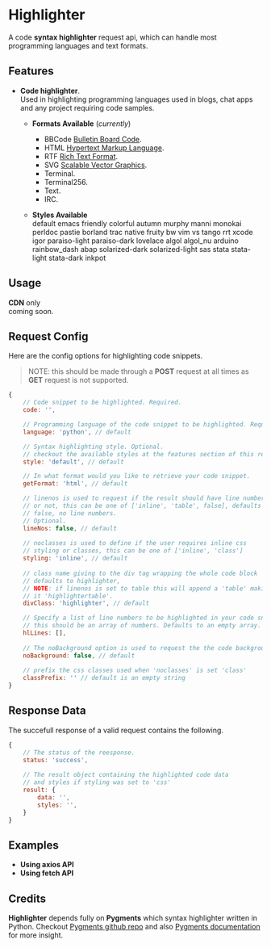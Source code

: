 # Highlighter

A code **syntax highlighter** request api, which can handle most programming languages and text formats.


## Features

* **Code highlighter**.  
Used in highlighting programming languages used in blogs, chat apps and any project requiring code samples.

  * **Formats Available** (_currently_)
    * BBCode [Bulletin Board Code](https://en.wikipedia.org/wiki/BBCode).
    * HTML [Hypertext Markup Language](https://www.w3schools.com/html/html_intro.asp).
    * RTF [Rich Text Format](https://en.wikipedia.org/wiki/Rich_Text_Format).
    * SVG [Scalable Vector Graphics](https://developer.mozilla.org/en-US/docs/Web/SVG).
    * Terminal.
    * Terminal256.
    * Text.
    * IRC.

  * **Styles Available**  
    default emacs friendly colorful autumn murphy manni monokai perldoc pastie borland trac native fruity bw vim vs tango rrt xcode igor paraiso-light paraiso-dark lovelace algol algol_nu arduino rainbow_dash abap solarized-dark solarized-light sas stata stata-light stata-dark inkpot


## Usage
**CDN** only  
coming soon.


## Request Config

Here are the config options for highlighting code snippets.  
>NOTE: this should be made through a **POST** request at all times as **GET** request is not supported.

```javascript
{
    // Code snippet to be highlighted. Required.
    code: '',

    // Programming language of the code snippet to be highlighted. Required. 
    language: 'python', // default

    // Syntax highlighting style. Optional.
    // checkout the available styles at the features section of this readme.
    style: 'default', // default

    // In what format would you like to retrieve your code snippet.
    getFormat: 'html', // default

    // linenos is used to request if the result should have line numbers
    // or not, this can be one of ['inline', 'table', false], defaults to
    // false, no line numbers.
    // Optional.
    lineNos: false, // default
    
    // noclasses is used to define if the user requires inline css
    // styling or classes, this can be one of ['inline', 'class']
    styling: 'inline', // default
    
    // class name giving to the div tag wrapping the whole code block
    // defaults to highlighter,
    // NOTE: if linenos is set to table this will append a 'table' making 
    // it 'highlightertable'.
    divClass: 'highlighter', // default

    // Specify a list of line numbers to be highlighted in your code snippet
    // this should be an array of numbers. Defaults to an empty array.
    hlLines: [], 
    
    // The noBackground option is used to request the the code background should be styles by the selected syntax style of not. this should either be true/false 
    noBackground: false, // default
    
    // prefix the css classes used when 'noclasses' is set 'class'
    classPrefix: '' // default is an empty string
}
```

## Response Data

The succefull response of a valid request contains the following.

```javascript
{
    // The status of the reesponse.
    status: 'success',
    
    // The result object containing the highlighted code data
    // and styles if styling was set to 'css'
    result: {
        data: '',
        styles: '',
    }
}
```

## Examples

* **Using axios API**
* **Using fetch API**


## Credits

**Highlighter** depends fully on **Pygments** which syntax highlighter written in Python. Checkout [Pygments github repo](https://github.com/pygments/pygments) and also [Pygments documentation](https://pygments.org/) for more insight.